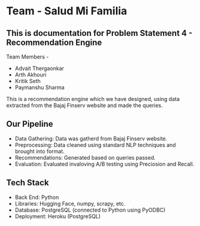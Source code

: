 <h1> Team - Salud Mi Familia </h1>

<h2>This is documentation for Problem Statement 4 - Recommendation Engine</h2>

Team Members -

- Advait Thergaonkar
- Arth Akhouri
- Kritik Seth
- Paymanshu Sharma <br>

This is a recommendation engine which we have designed, using data extracted from the Bajaj Finserv website and made the queries.<br>

<h2>Our Pipeline</h2>

- Data Gathering: Data was gatherd from Bajaj Finserv website.
- Preprocessing: Data cleaned using standard NLP techniques and brought into format.
- Recommendations: Generated based on queries passed.
- Evaluation: Evaluated invaloving A/B testing using Preciosion and Recall.

<h2> Tech Stack </h2>

- Back End: Python
- Libraries: Hugging Face, numpy, scrapy, etc.
- Database: PostgreSQL (connected to Python using PyODBC)
- Deployment: Heroku (PostgreSQL)
